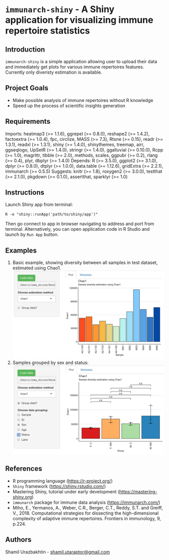 # `immunarch-shiny` - A Shiny application for visualizing immune repertoire statistics

## Introduction
`immunarch-shiny` is a simple application allowing user to upload their data and immediately get plots for various immune repertoires features. Currently only diveristy estimation is available.

## Project Goals
- Make possible analysis of immune repertoires without R knowledge
- Speed up the process of scientific insights generation

## Requirements
Imports:
    heatmap3 (>= 1.1.6),
    ggrepel (>= 0.8.0),
    reshape2 (>= 1.4.2),
    factoextra (>= 1.0.4),
    fpc,
    circlize,
    MASS (>= 7.3),
    Rtsne (>= 0.15),
    readr (>= 1.3.1),
    readxl (>= 1.3.1),
    shiny (>= 1.4.0),
    shinythemes,
    treemap,
    airr,
    ggseqlogo,
    UpSetR (>= 1.4.0),
    stringr (>= 1.4.0),
    ggalluvial (>= 0.10.0),
    Rcpp (>= 1.0),
    magrittr,
    tibble (>= 2.0),
    methods,
    scales,
    ggpubr (>= 0.2),
    rlang (>= 0.4),
    plyr,
    dbplyr (>= 1.4.0)
Depends:
    R (>= 3.5.0),
    ggplot2 (>= 3.1.0),
    dplyr (>= 0.8.0),
    dtplyr (>= 1.0.0),
    data.table (>= 1.12.6),
    gridExtra (>= 2.2.1),
    immunarch (>= 0.5.5)
Suggests:
    knitr (>= 1.8),
    roxygen2 (>= 3.0.0),
    testthat (>= 2.1.0),
    pkgdown (>= 0.1.0),
    assertthat,
    sparklyr (>= 1.0)

## Instructions
Launch Shiny app from terminal:
```
R -e "shiny::runApp('path/to/shiny/app')"
```
Then go connect to app in browser navigating to address and port from terminal.
Alternatively, you can open application code in R Studio and launch by `Run App` button.

## Examples
1) Basic example, showing diversity between all samples in test dataset, estimated using Chao1.
![Basic example](./img/diversity_app_example.png)
2) Samples grouped by sex and status:
![Example with grouping](./img/diversity_app_example_with_grouping.png)

## References
- R programming language (https://r-project.org/)
- `Shiny` framework (https://shiny.rstudio.com/)
- Mastering Shiny, tutorial under early development (https://mastering-shiny.org)
- `immunarch` package for immune data analysis (https://immunarch.com/)
- Miho, E., Yermanos, A., Weber, C.R., Berger, C.T., Reddy, S.T. and Greiff, V., 2018. Computational strategies for dissecting the high-dimensional complexity of adaptive immune repertoires. Frontiers in immunology, 9, p.224.

## Authors
Shamil Urazbakhtin - shamil.utaraptor@gmail.com